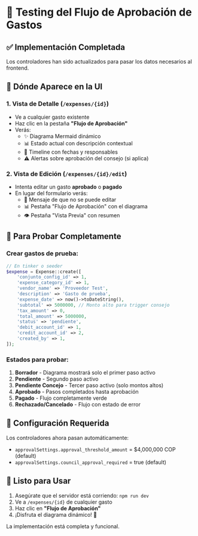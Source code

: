# 🧪 Testing del Flujo de Aprobación de Gastos

## ✅ **Implementación Completada**

Los controladores han sido actualizados para pasar los datos necesarios al frontend.

## 📍 **Dónde Aparece en la UI**

### 1. **Vista de Detalle** (`/expenses/{id}`)
- Ve a cualquier gasto existente
- Haz clic en la pestaña **"Flujo de Aprobación"**
- Verás:
  - ✨ Diagrama Mermaid dinámico
  - 📊 Estado actual con descripción contextual
  - 📅 Timeline con fechas y responsables
  - ⚠️ Alertas sobre aprobación del consejo (si aplica)

### 2. **Vista de Edición** (`/expenses/{id}/edit`)
- Intenta editar un gasto **aprobado** o **pagado**
- En lugar del formulario verás:
  - 🚫 Mensaje de que no se puede editar
  - 📊 Pestaña "Flujo de Aprobación" con el diagrama
  - 👁️ Pestaña "Vista Previa" con resumen

## 🔧 **Para Probar Completamente**

### Crear gastos de prueba:

```php
// En tinker o seeder
$expense = Expense::create([
    'conjunto_config_id' => 1,
    'expense_category_id' => 1,
    'vendor_name' => 'Proveedor Test',
    'description' => 'Gasto de prueba',
    'expense_date' => now()->toDateString(),
    'subtotal' => 5000000, // Monto alto para trigger consejo
    'tax_amount' => 0,
    'total_amount' => 5000000,
    'status' => 'pendiente',
    'debit_account_id' => 1,
    'credit_account_id' => 2,
    'created_by' => 1,
]);
```

### Estados para probar:
1. **Borrador** - Diagrama mostrará solo el primer paso activo
2. **Pendiente** - Segundo paso activo
3. **Pendiente Concejo** - Tercer paso activo (solo montos altos)
4. **Aprobado** - Pasos completados hasta aprobación
5. **Pagado** - Flujo completamente verde
6. **Rechazado/Cancelado** - Flujo con estado de error

## 🎯 **Configuración Requerida**

Los controladores ahora pasan automáticamente:
- `approvalSettings.approval_threshold_amount` = $4,000,000 COP (default)
- `approvalSettings.council_approval_required` = true (default)

## 🚀 **Listo para Usar**

1. Asegúrate que el servidor está corriendo: `npm run dev`
2. Ve a `/expenses/{id}` de cualquier gasto
3. Haz clic en **"Flujo de Aprobación"**
4. ¡Disfruta el diagrama dinámico! 🎉

La implementación está completa y funcional.